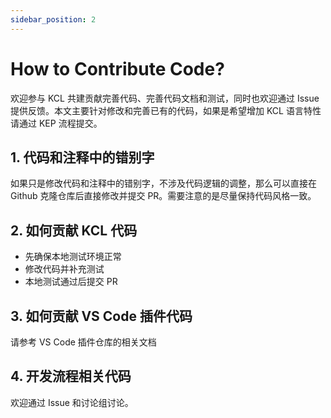 ```yaml
---
sidebar_position: 2
---
```


# How to Contribute Code?

欢迎参与 KCL 共建贡献完善代码、完善代码文档和测试，同时也欢迎通过 Issue 提供反馈。本文主要针对修改和完善已有的代码，如果是希望增加 KCL 语言特性请通过 KEP 流程提交。

## 1. 代码和注释中的错别字

如果只是修改代码和注释中的错别字，不涉及代码逻辑的调整，那么可以直接在 Github 克隆仓库后直接修改并提交 PR。需要注意的是尽量保持代码风格一致。

## 2. 如何贡献 KCL 代码

- 先确保本地测试环境正常
- 修改代码并补充测试
- 本地测试通过后提交 PR

## 3. 如何贡献 VS Code 插件代码

请参考 VS Code 插件仓库的相关文档

## 4. 开发流程相关代码

欢迎通过 Issue 和讨论组讨论。
